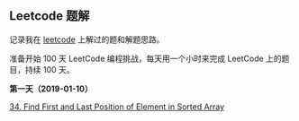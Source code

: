 ## Leetcode 题解

记录我在 [leetcode](https://leetcode.com) 上解过的题和解题思路。

准备开始 100 天 LeetCode 编程挑战，每天用一个小时来完成 LeetCode 上的题目，持续 100 天。

**第一天（2019-01-10）** 

[34. Find First and Last Position of Element in Sorted Array](./034-find-first-and-last-position-of-element-in-sorted-array.md)